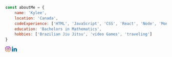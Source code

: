 <!-- - 👋 Hi, I’m @kyleebm
- 👀 I’m interested in ...
- 🌱 I’m currently learning ...
- 💞️ I’m looking to collaborate on ...
- 📫 How to reach me ...

kyleebm/kyleebm is a ✨ special ✨ repository because its `README.md` (this file) appears on your GitHub profile.
You can click the Preview link to take a look at your changes. -->

```javascript
const aboutMe = {
    name: 'Kylee',
    location: 'Canada',
    codeExperience: ['HTML', 'JavaScript', 'CSS', 'React', 'Node', 'MongoDB'],
    education: 'Bachelors in Mathematics',
    hobbies: ['Brazilian Jiu Jitsu', 'video Games', 'traveling'] 
}   
```

[<img src="https://raw.githubusercontent.com/kyleebm/kyleebm/main/images/instagram.png" width="16" height="16" >](https://www.instagram.com/kboiceym/) 
[<img src="https://raw.githubusercontent.com/kyleebm/kyleebm/main/images/linkedin.png" width="16" height="16" >](https://www.linkedin.com/in/kylee-boicey-macdonald-b0210923a/)
